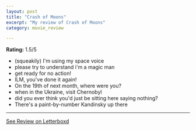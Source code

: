 ```yaml
---
layout: post
title: "Crash of Moons"
excerpt: "My review of Crash of Moons"
category: movie_review

---
```


**Rating:** 1.5/5

* (squeakily) I'm using my space voice
* please try to understand i'm a magic man 
* get ready for no action!
* ILM, you've done it again!
* On the 19th of next month, where were you?
* when in the Ukraine, visit Chernobyl 
* did you ever think you'd just be sitting here saying nothing?
* There's a paint-by-number Kandinsky up there

<hr>

[See Review on Letterboxd](https://boxd.it/53bbLB)
